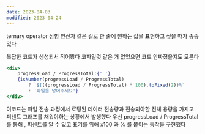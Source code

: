 ```yaml
---
date: 2023-04-03
modified: 2023-04-24
---
```


ternary operator
삼항 연산자 같은 걸로 한 줄에 원하는 값을 표현하고 싶을 때가 종종 있다

복잡한 코드가 생성되서 적어봤다
코파일럿 같은 거 없었으면 코드 안짜졌을지도 모른다

```jsx
<div>
	progressLoad / ProgressTotal:{' '}
	{isNumber(progressLoad / ProgressTotal)
		? `${((progressLoad / ProgressTotal) * 100).toFixed(2)}%`
		: '파일을 넣어주세요'}
</div>
```

이코드는 파일 전송 과정에서 로딩된 데이터 전송량과 전송되야할 전체 용량을 가지고
퍼센트 그래프를 채워야하는 상황에서 발생했다
우선 progressLoad / ProgressTotal 를 통해 , 퍼센트를 알 수 있고
표기를 위해 x100 과 % 를 붙이는 동작을 구현했다
